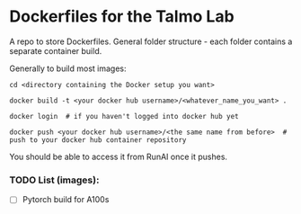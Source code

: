 # Dockerfiles for the Talmo Lab

A repo to store Dockerfiles. General folder structure - each folder contains a separate container build.

Generally to build most images:

```
cd <directory containing the Docker setup you want>

docker build -t <your docker hub username>/<whatever_name_you_want> .

docker login  # if you haven't logged into docker hub yet

docker push <your docker hub username>/<the same name from before>  # push to your docker hub container repository
```

You should be able to access it from RunAI once it pushes.


### TODO List (images):

- [ ] Pytorch build for A100s

